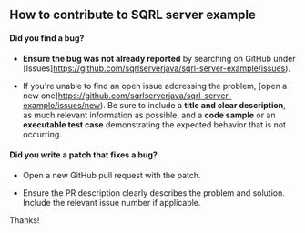 ## How to contribute to SQRL server example

#### **Did you find a bug?**

* **Ensure the bug was not already reported** by searching on GitHub under [Issues]https://github.com/sqrlserverjava/sqrl-server-example/issues).

* If you're unable to find an open issue addressing the problem, [open a new one]https://github.com/sqrlserverjava/sqrl-server-example/issues/new). Be sure to include a **title and clear description**, as much relevant information as possible, and a **code sample** or an **executable test case** demonstrating the expected behavior that is not occurring.


#### **Did you write a patch that fixes a bug?**

* Open a new GitHub pull request with the patch.

* Ensure the PR description clearly describes the problem and solution. Include the relevant issue number if applicable.



Thanks!
